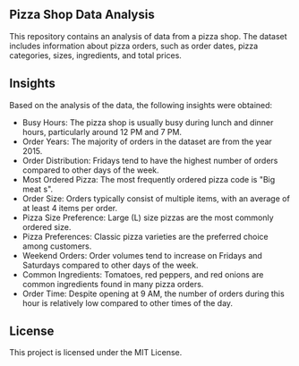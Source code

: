 ## Pizza Shop Data Analysis
This repository contains an analysis of data from a pizza shop. The dataset includes information about pizza orders, such as order dates, pizza categories, sizes, ingredients, and total prices.

## Insights
Based on the analysis of the data, the following insights were obtained:

*    Busy Hours: The pizza shop is usually busy during lunch and dinner hours, particularly around 12 PM and 7 PM.
*    Order Years: The majority of orders in the dataset are from the year 2015.
*    Order Distribution: Fridays tend to have the highest number of orders compared to other days of the week.
*    Most Ordered Pizza: The most frequently ordered pizza code is "Big meat s".
*    Order Size: Orders typically consist of multiple items, with an average of at least 4 items per order.
*    Pizza Size Preference: Large (L) size pizzas are the most commonly ordered size.
*    Pizza Preferences: Classic pizza varieties are the preferred choice among customers.
*    Weekend Orders: Order volumes tend to increase on Fridays and Saturdays compared to other days of the week.
*    Common Ingredients: Tomatoes, red peppers, and red onions are common ingredients found in many pizza orders.
*    Order Time: Despite opening at 9 AM, the number of orders during this hour is relatively low compared to other times of the day.


## License
This project is licensed under the MIT License.

